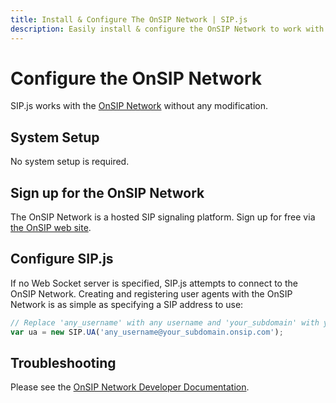```yaml
---
title: Install & Configure The OnSIP Network | SIP.js
description: Easily install & configure the OnSIP Network to work with SIP.js
---
```


# Configure the OnSIP Network

SIP.js works with the [OnSIP Network](https://signup.onsip.com/sipjs) without any modification.

## System Setup

No system setup is required.

## Sign up for the OnSIP Network

The OnSIP Network is a hosted SIP signaling platform. Sign up for free via [the OnSIP web site](http://www.onsip.com/webrtc-sip-network).

## Configure SIP.js

If no Web Socket server is specified, SIP.js attempts to connect to the OnSIP Network. Creating and registering user agents with the OnSIP Network is as simple as specifying a SIP address to use:

~~~javascript
// Replace 'any_username' with any username and 'your_subdomain' with your OnSIP Network subdomain
var ua = new SIP.UA('any_username@your_subdomain.onsip.com');
~~~

## Troubleshooting

Please see the [OnSIP Network Developer Documentation](http://developer.onsip.com/).
